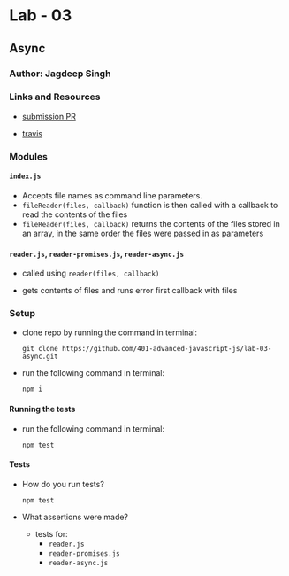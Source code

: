 # Lab - 03

## Async

### Author: Jagdeep Singh

### Links and Resources

- [submission PR](https://github.com/401-advanced-javascript-js/lab-03-async/pull/1)

- [travis](https://www.travis-ci.com/401-advanced-javascript-js/lab-03-async)

### Modules

#### `index.js`

- Accepts file names as command line parameters.
- `fileReader(files, callback)` function is then called with a callback to read the contents of the files
- `fileReader(files, callback)` returns the contents of the files stored in an array, in the same order the files were passed in as parameters

#### `reader.js`, `reader-promises.js`, `reader-async.js`

- called using `reader(files, callback)`

- gets contents of files and runs error first callback with files

### Setup

- clone repo by running the command in terminal:

  `git clone https://github.com/401-advanced-javascript-js/lab-03-async.git`

- run the following command in terminal:

  `npm i`

#### Running the tests

- run the following command in terminal:

  `npm test`

#### Tests

- How do you run tests?

  `npm test`

- What assertions were made?
  - tests for:
    - `reader.js`
    - `reader-promises.js`
    - `reader-async.js`
